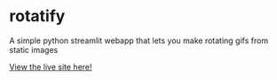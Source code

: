 # rotatify
A simple python streamlit webapp that lets you make rotating gifs from static images

[View the live site here!](https://rotatify.herokuapp.com/)
